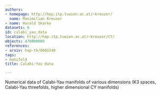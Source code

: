 ```yaml
---
authors:
- homepage: http://hep.itp.tuwien.ac.at/~kreuzer/
  name: Maximilian Kreuzer
- name: Harald Skarke
datasets: 6
id: calabi_yau_data
location: http://hep.itp.tuwien.ac.at/~kreuzer/CY/
objects: 470000000
references:
- arxiv: hep-th/0002240
tags:
- manifold
title: Calabi-Yau data

---
```


Numerical data of Calabi-Yau manifolds of various dimensions (K3 spaces, Calabi-Yau threefolds, higher dimensional CY manifolds)
